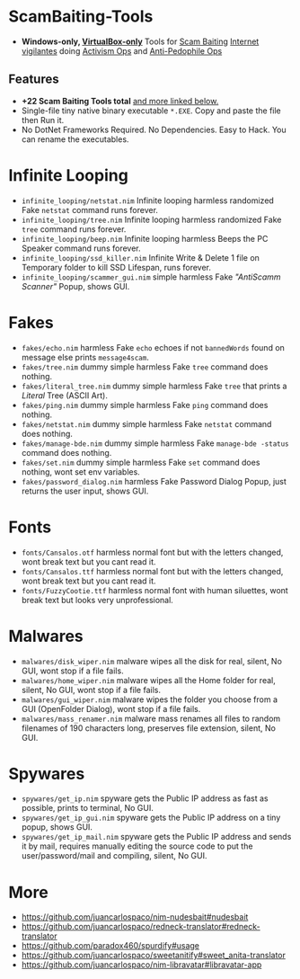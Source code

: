 # ScamBaiting-Tools

- **Windows-only, [VirtualBox-only](https://www.virtualbox.org)** Tools for
[Scam Baiting](https://wikipedia.org/wiki/Scam_baiting)
[Internet vigilantes](https://wikipedia.org/wiki/Internet_vigilantism#Scam_baiting) doing
[Activism Ops](https://en.wikipedia.org/wiki/Internet_vigilantism#Other_political_activism) and
[Anti-Pedophile Ops](https://en.wikipedia.org/wiki/Internet_vigilantism#Anti-pedophile_(statutory_rape)_Internet_vigilantism)


## Features

- **+22 Scam Baiting Tools total** [and more linked below.](https://github.com/juancarlospaco/nim-scambaiting-tools#more)
- Single-file tiny native binary executable `*.EXE`. Copy and paste the file then Run it.
- No DotNet Frameworks Required. No Dependencies. Easy to Hack. You can rename the executables.


# Infinite Looping

- `infinite_looping/netstat.nim` Infinite looping harmless randomized Fake `netstat` command runs forever.
- `infinite_looping/tree.nim` Infinite looping harmless randomized Fake `tree` command runs forever.
- `infinite_looping/beep.nim` Infinite looping harmless Beeps the PC Speaker command runs forever.
- `infinite_looping/ssd_killer.nim` Infinite Write & Delete 1 file on Temporary folder to kill SSD Lifespan, runs forever.
- `infinite_looping/scammer_gui.nim` simple harmless Fake *"AntiScamm Scanner"* Popup, shows GUI.


# Fakes

- `fakes/echo.nim` harmless Fake `echo` echoes if not `bannedWords` found on message else prints `message4scam`.
- `fakes/tree.nim` dummy simple harmless Fake `tree` command does nothing.
- `fakes/literal_tree.nim` dummy simple harmless Fake `tree` that prints a *Literal* Tree (ASCII Art).
- `fakes/ping.nim` dummy simple harmless Fake `ping` command does nothing.
- `fakes/netstat.nim` dummy simple harmless Fake `netstat` command does nothing.
- `fakes/manage-bde.nim` dummy simple harmless Fake `manage-bde -status` command does nothing.
- `fakes/set.nim` dummy simple harmless Fake `set` command does nothing, wont set env variables.
- `fakes/password_dialog.nim` harmless Fake Password Dialog Popup, just returns the user input, shows GUI.


# Fonts

- `fonts/Cansalos.otf` harmless normal font but with the letters changed, wont break text but you cant read it.
- `fonts/Cansalos.ttf` harmless normal font but with the letters changed, wont break text but you cant read it.
- `fonts/FuzzyCootie.ttf` harmless normal font with human siluettes, wont break text but looks very unprofessional.


# Malwares

- `malwares/disk_wiper.nim` malware wipes all the disk for real, silent, No GUI, wont stop if a file fails.
- `malwares/home_wiper.nim` malware wipes all the Home folder for real, silent, No GUI, wont stop if a file fails.
- `malwares/gui_wiper.nim` malware wipes the folder you choose from a GUI (OpenFolder Dialog), wont stop if a file fails.
- `malwares/mass_renamer.nim` malware mass renames all files to random filenames of 190 characters long, preserves file extension, silent, No GUI.


# Spywares

- `spywares/get_ip.nim` spyware gets the Public IP address as fast as possible, prints to terminal, No GUI.
- `spywares/get_ip_gui.nim` spyware gets the Public IP address on a tiny popup, shows GUI.
- `spywares/get_ip_mail.nim` spyware gets the Public IP address and sends it by mail,
requires manually editing the source code to put the user/password/mail and compiling,
silent, No GUI.


# More

- https://github.com/juancarlospaco/nim-nudesbait#nudesbait
- https://github.com/juancarlospaco/redneck-translator#redneck-translator
- https://github.com/paradox460/spurdify#usage
- https://github.com/juancarlospaco/sweetanitify#sweet_anita-translator
- https://github.com/juancarlospaco/nim-libravatar#libravatar-app
